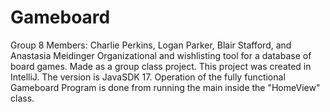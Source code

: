 # Gameboard
Group 8
Members: Charlie Perkins, Logan Parker, Blair Stafford, and Anastasia Meidinger
Organizational and wishlisting tool for a database of board games.
Made as a group class project.
This project was created in IntelliJ. The version is JavaSDK 17.
Operation of the fully functional Gameboard Program is done from running the main inside the "HomeView" class.
